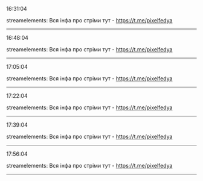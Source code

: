 16:31:04

streamelements: Вся інфа про стріми тут - https://t.me/pixelfedya

---

16:48:04

streamelements: Вся інфа про стріми тут - https://t.me/pixelfedya

---

17:05:04

streamelements: Вся інфа про стріми тут - https://t.me/pixelfedya

---

17:22:04

streamelements: Вся інфа про стріми тут - https://t.me/pixelfedya

---

17:39:04

streamelements: Вся інфа про стріми тут - https://t.me/pixelfedya

---

17:56:04

streamelements: Вся інфа про стріми тут - https://t.me/pixelfedya

---

